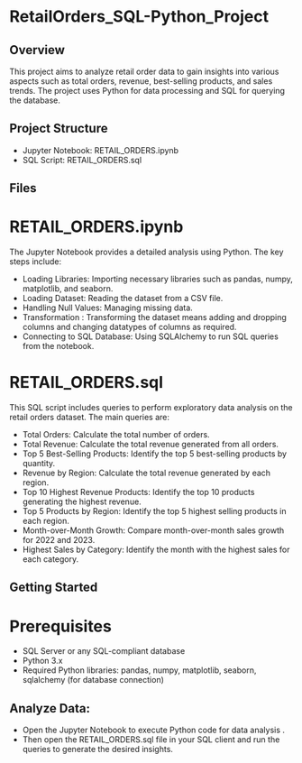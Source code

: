 # RetailOrders_SQL-Python_Project

## Overview
This project aims to analyze retail order data to gain insights into various aspects such as total orders, revenue, best-selling products, and sales trends. The project uses Python for data processing and SQL for querying the database.

## Project Structure
 - Jupyter Notebook: RETAIL_ORDERS.ipynb
 - SQL Script: RETAIL_ORDERS.sql


## Files
  # RETAIL_ORDERS.ipynb
The Jupyter Notebook provides a detailed analysis using Python. The key steps include:

 - Loading Libraries: Importing necessary libraries such as pandas, numpy, matplotlib, and seaborn.
 - Loading Dataset: Reading the dataset from a CSV file.
 - Handling Null Values: Managing missing data.
 - Transformation : Transforming the dataset means adding and dropping columns and changing datatypes of columns as required.
 - Connecting to SQL Database: Using SQLAlchemy to run SQL queries from the notebook.

 # RETAIL_ORDERS.sql
This SQL script includes queries to perform exploratory data analysis on the retail orders dataset. The main queries are:

 - Total Orders: Calculate the total number of orders.
 - Total Revenue: Calculate the total revenue generated from all orders.
 - Top 5 Best-Selling Products: Identify the top 5 best-selling products by quantity.
 - Revenue by Region: Calculate the total revenue generated by each region.
 - Top 10 Highest Revenue Products: Identify the top 10 products generating the highest revenue.
 - Top 5 Products by Region: Identify the top 5 highest selling products in each region.
 - Month-over-Month Growth: Compare month-over-month sales growth for 2022 and 2023.
 - Highest Sales by Category: Identify the month with the highest sales for each category.


## Getting Started
  # Prerequisites
  - SQL Server or any SQL-compliant database
  - Python 3.x
  - Required Python libraries: pandas, numpy, matplotlib, seaborn, sqlalchemy (for database connection)

## Analyze Data:
- Open the Jupyter Notebook to execute Python code for data analysis .
- Then open the RETAIL_ORDERS.sql file in your SQL client and run the queries to generate the desired insights.

